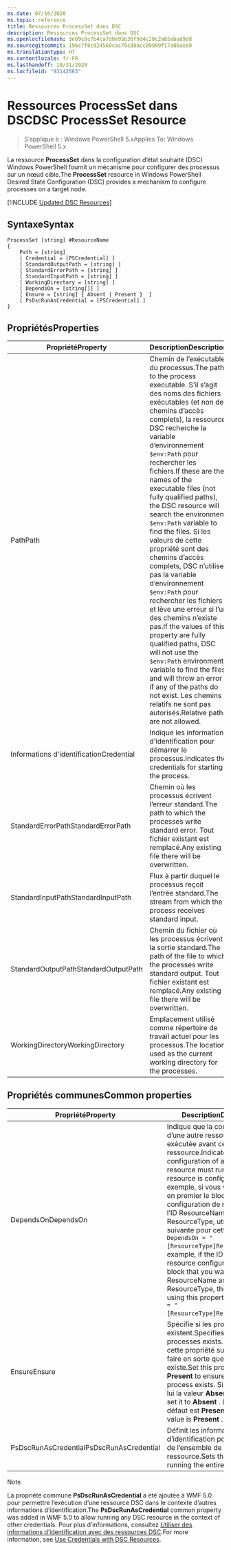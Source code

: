 ```yaml
---
ms.date: 07/16/2020
ms.topic: reference
title: Ressources ProcessSet dans DSC
description: Ressources ProcessSet dans DSC
ms.openlocfilehash: 3e09c8c7b4ca7d8e95b36f9d4c20c2a85abad9dd
ms.sourcegitcommit: 196c7f8cd24560cac70c88acc89909f17a86aea9
ms.translationtype: HT
ms.contentlocale: fr-FR
ms.lasthandoff: 10/31/2020
ms.locfileid: "93142563"
---
```

# <a name="dsc-processset-resource"></a><span data-ttu-id="839d2-103">Ressources ProcessSet dans DSC</span><span class="sxs-lookup"><span data-stu-id="839d2-103">DSC ProcessSet Resource</span></span>

> <span data-ttu-id="839d2-104">S’applique à : Windows PowerShell 5.x</span><span class="sxs-lookup"><span data-stu-id="839d2-104">Applies To: Windows PowerShell 5.x</span></span>

<span data-ttu-id="839d2-105">La ressource **ProcessSet** dans la configuration d’état souhaité (DSC) Windows PowerShell fournit un mécanisme pour configurer des processus sur un nœud cible.</span><span class="sxs-lookup"><span data-stu-id="839d2-105">The **ProcessSet** resource in Windows PowerShell Desired State Configuration (DSC) provides a mechanism to configure processes on a target node.</span></span>

[!INCLUDE [Updated DSC Resources](../../../../../includes/dsc-resources.md)]

## <a name="syntax"></a><span data-ttu-id="839d2-106">Syntaxe</span><span class="sxs-lookup"><span data-stu-id="839d2-106">Syntax</span></span>

```Syntax
ProcessSet [string] #ResourceName
{
    Path = [string]
    [ Credential = [PSCredential] ]
    [ StandardOutputPath = [string] ]
    [ StandardErrorPath = [string] ]
    [ StandardInputPath = [string] ]
    [ WorkingDirectory = [string] ]
    [ DependsOn = [string[]] ]
    [ Ensure = [string] { Absent | Present }  ]
    [ PsDscRunAsCredential = [PSCredential] ]
}
```

## <a name="properties"></a><span data-ttu-id="839d2-107">Propriétés</span><span class="sxs-lookup"><span data-stu-id="839d2-107">Properties</span></span>

|<span data-ttu-id="839d2-108">Propriété</span><span class="sxs-lookup"><span data-stu-id="839d2-108">Property</span></span> |<span data-ttu-id="839d2-109">Description</span><span class="sxs-lookup"><span data-stu-id="839d2-109">Description</span></span> |
|---|---|
|<span data-ttu-id="839d2-110">Path</span><span class="sxs-lookup"><span data-stu-id="839d2-110">Path</span></span> |<span data-ttu-id="839d2-111">Chemin de l’exécutable du processus.</span><span class="sxs-lookup"><span data-stu-id="839d2-111">The path to the process executable.</span></span> <span data-ttu-id="839d2-112">S’il s’agit des noms des fichiers exécutables (et non des chemins d’accès complets), la ressource DSC recherche la variable d’environnement `$env:Path` pour rechercher les fichiers.</span><span class="sxs-lookup"><span data-stu-id="839d2-112">If these are the names of the executable files (not fully qualified paths), the DSC resource will search the environment `$env:Path` variable to find the files.</span></span> <span data-ttu-id="839d2-113">Si les valeurs de cette propriété sont des chemins d’accès complets, DSC n’utilise pas la variable d’environnement `$env:Path` pour rechercher les fichiers et lève une erreur si l’un des chemins n’existe pas.</span><span class="sxs-lookup"><span data-stu-id="839d2-113">If the values of this property are fully qualified paths, DSC will not use the `$env:Path` environment variable to find the files, and will throw an error if any of the paths do not exist.</span></span> <span data-ttu-id="839d2-114">Les chemins relatifs ne sont pas autorisés.</span><span class="sxs-lookup"><span data-stu-id="839d2-114">Relative paths are not allowed.</span></span> |
|<span data-ttu-id="839d2-115">Informations d'identification</span><span class="sxs-lookup"><span data-stu-id="839d2-115">Credential</span></span> |<span data-ttu-id="839d2-116">Indique les informations d’identification pour démarrer le processus.</span><span class="sxs-lookup"><span data-stu-id="839d2-116">Indicates the credentials for starting the process.</span></span> |
|<span data-ttu-id="839d2-117">StandardErrorPath</span><span class="sxs-lookup"><span data-stu-id="839d2-117">StandardErrorPath</span></span> |<span data-ttu-id="839d2-118">Chemin où les processus écrivent l’erreur standard.</span><span class="sxs-lookup"><span data-stu-id="839d2-118">The path to which the processes write standard error.</span></span> <span data-ttu-id="839d2-119">Tout fichier existant est remplacé.</span><span class="sxs-lookup"><span data-stu-id="839d2-119">Any existing file there will be overwritten.</span></span> |
|<span data-ttu-id="839d2-120">StandardInputPath</span><span class="sxs-lookup"><span data-stu-id="839d2-120">StandardInputPath</span></span> |<span data-ttu-id="839d2-121">Flux à partir duquel le processus reçoit l’entrée standard.</span><span class="sxs-lookup"><span data-stu-id="839d2-121">The stream from which the process receives standard input.</span></span> |
|<span data-ttu-id="839d2-122">StandardOutputPath</span><span class="sxs-lookup"><span data-stu-id="839d2-122">StandardOutputPath</span></span> |<span data-ttu-id="839d2-123">Chemin du fichier où les processus écrivent la sortie standard.</span><span class="sxs-lookup"><span data-stu-id="839d2-123">The path of the file to which the processes write standard output.</span></span> <span data-ttu-id="839d2-124">Tout fichier existant est remplacé.</span><span class="sxs-lookup"><span data-stu-id="839d2-124">Any existing file there will be overwritten.</span></span> |
|<span data-ttu-id="839d2-125">WorkingDirectory</span><span class="sxs-lookup"><span data-stu-id="839d2-125">WorkingDirectory</span></span> |<span data-ttu-id="839d2-126">Emplacement utilisé comme répertoire de travail actuel pour les processus.</span><span class="sxs-lookup"><span data-stu-id="839d2-126">The location used as the current working directory for the processes.</span></span> |

## <a name="common-properties"></a><span data-ttu-id="839d2-127">Propriétés communes</span><span class="sxs-lookup"><span data-stu-id="839d2-127">Common properties</span></span>

|<span data-ttu-id="839d2-128">Propriété</span><span class="sxs-lookup"><span data-stu-id="839d2-128">Property</span></span> |<span data-ttu-id="839d2-129">Description</span><span class="sxs-lookup"><span data-stu-id="839d2-129">Description</span></span> |
|---|---|
|<span data-ttu-id="839d2-130">DependsOn</span><span class="sxs-lookup"><span data-stu-id="839d2-130">DependsOn</span></span> |<span data-ttu-id="839d2-131">Indique que la configuration d’une autre ressource doit être exécutée avant celle de cette ressource.</span><span class="sxs-lookup"><span data-stu-id="839d2-131">Indicates that the configuration of another resource must run before this resource is configured.</span></span> <span data-ttu-id="839d2-132">Par exemple, si vous voulez exécuter en premier le bloc de script de configuration de ressource ayant l’ID ResourceName et le type ResourceType, utilisez la syntaxe suivante pour cette propriété : `DependsOn = "[ResourceType]ResourceName"`.</span><span class="sxs-lookup"><span data-stu-id="839d2-132">For example, if the ID of the resource configuration script block that you want to run first is ResourceName and its type is ResourceType, the syntax for using this property is `DependsOn = "[ResourceType]ResourceName"`.</span></span> |
|<span data-ttu-id="839d2-133">Ensure</span><span class="sxs-lookup"><span data-stu-id="839d2-133">Ensure</span></span> |<span data-ttu-id="839d2-134">Spécifie si les processus existent.</span><span class="sxs-lookup"><span data-stu-id="839d2-134">Specifies whether the processes exists.</span></span> <span data-ttu-id="839d2-135">Définissez cette propriété sur **Present** pour faire en sorte que le processus existe.</span><span class="sxs-lookup"><span data-stu-id="839d2-135">Set this property to **Present** to ensure that the process exists.</span></span> <span data-ttu-id="839d2-136">Sinon, donnez-lui la valeur **Absent** .</span><span class="sxs-lookup"><span data-stu-id="839d2-136">Otherwise, set it to **Absent** .</span></span> <span data-ttu-id="839d2-137">La valeur par défaut est **Present** .</span><span class="sxs-lookup"><span data-stu-id="839d2-137">The default value is **Present** .</span></span> |
|<span data-ttu-id="839d2-138">PsDscRunAsCredential</span><span class="sxs-lookup"><span data-stu-id="839d2-138">PsDscRunAsCredential</span></span> |<span data-ttu-id="839d2-139">Définit les informations d’identification pour l’exécution de l’ensemble de la ressource.</span><span class="sxs-lookup"><span data-stu-id="839d2-139">Sets the credential for running the entire resource as.</span></span> |

> [!NOTE]
> <span data-ttu-id="839d2-140">La propriété commune **PsDscRunAsCredential** a été ajoutée à WMF 5.0 pour permettre l’exécution d’une ressource DSC dans le contexte d’autres informations d’identification.</span><span class="sxs-lookup"><span data-stu-id="839d2-140">The **PsDscRunAsCredential** common property was added in WMF 5.0 to allow running any DSC resource in the context of other credentials.</span></span> <span data-ttu-id="839d2-141">Pour plus d’informations, consultez [Utiliser des informations d’identification avec des ressources DSC](../../../configurations/runasuser.md).</span><span class="sxs-lookup"><span data-stu-id="839d2-141">For more information, see [Use Credentials with DSC Resources](../../../configurations/runasuser.md).</span></span>
